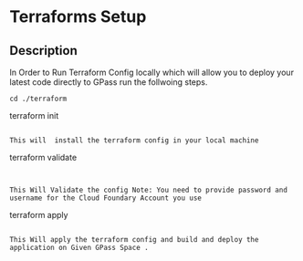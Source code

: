 
# Terraforms Setup

## Description

In Order to Run Terraform Config locally which will allow you to deploy your latest code directly to GPass run the follwoing steps.

```
cd ./terraform
```
terraform init 

```

This will  install the terraform config in your local machine

```
terraform validate 
```


This Will Validate the config Note: You need to provide password and username for the Cloud Foundary Account you use

```
terraform apply 

```

This Will apply the terraform config and build and deploy the application on Given GPass Space .

```